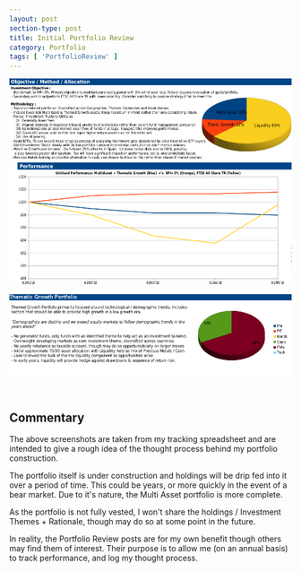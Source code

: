 ```yaml
---
layout: post
section-type: post
title: Initial Portfolio Review
category: Portfolio
tags: [ 'PortfolioReview' ]
---
```



![Overall](/img/2018/20180508_PortfolioReview_Overall.png)

![Thematic Growth Portfolio](/img/2018/20180508_PortfolioReview_ThematicGrowth.png)

<img border="0" href="/img/2018/20180508_PortfolioReview_MultiAsset.png">

## Commentary

The above screenshots are taken from my tracking spreadsheet and are intended to give a
rough idea of the thought process behind my portfolio construction.

The portfolio itself is under construction and holdings will be drip fed into it over a
period of time.  This could be years, or more quickly in the event of a bear market.  Due
to it's nature, the Multi Asset portfolio is more complete.

As the portfolio is not fully vested, I won't share the holdings / Investment
Themes + Rationale, though may do so at some point in the future.  

In reality, the Portfolio Review posts are for my own benefit though others may find them
of interest.  Their purpose is to allow me (on an annual basis) to track performance, and
log my thought process.

